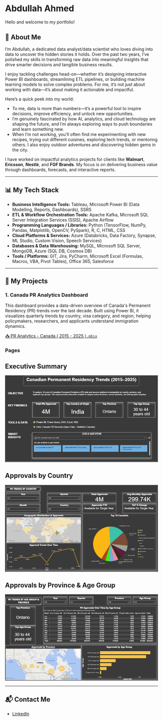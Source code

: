 # Abdullah Ahmed  

Hello and welcome to my portfolio!

## 🧠 About Me  

I’m Abdullah, a dedicated data analyst/data scientist who loves diving into data to uncover the hidden stories it holds. Over the past two years, I’ve polished my skills in transforming raw data into meaningful insights that drive smarter decisions and tangible business results.

I enjoy tackling challenges head-on—whether it’s designing interactive Power BI dashboards, streamlining ETL pipelines, or building machine learning models to solve complex problems. For me, it’s not just about working with data—it’s about making it actionable and impactful.

Here’s a quick peek into my world:

- To me, data is more than numbers—it’s a powerful tool to inspire decisions, improve efficiency, and unlock new opportunities.  
- I’m genuinely fascinated by how AI, analytics, and cloud technology are shaping the future, and I’m always exploring ways to push boundaries and learn something new.  
- When I’m not working, you’ll often find me experimenting with new recipes, trying out different cuisines, exploring tech trends, or mentoring others. I also enjoy outdoor adventures and discovering hidden gems in the city.

I have worked on impactful analytics projects for clients like **Walmart**, **Ericsson**, **Nestlé**, and **FGF Brands**. My focus is on delivering business value through dashboards, forecasts, and interactive reports.

---

## 📊 My Tech Stack  
- **Business Intelligence Tools:** Tableau, Microsoft Power BI (Data Modelling, Reports, Dashboards), SSRS  
- **ETL & Workflow Orchestration Tools:** Apache Kafka, Microsoft SQL Server Integration Services (SSIS), Apache Airflow  
- **Programming Languages / Libraries:** Python (TensorFlow, NumPy, Pandas, Matplotlib, OpenCV, PySpark), R, C, HTML, CSS  
- **Cloud Platforms & Services:** Azure (Databricks, Data Factory, Synapse, ML Studio, Custom Vision, Speech Services)  
- **Databases & Data Warehousing:** MySQL, Microsoft SQL Server, MongoDB, Azure (SQL DB, Cosmos DB)  
- **Tools / Platforms:** GIT, Jira, PyCharm, Microsoft Excel (Formulas, Macros, VBA, Pivot Tables), Office 365, Salesforce  

---

## 📁 My Projects  

### 1. Canada PR Analytics Dashboard  
This dashboard provides a data-driven overview of Canada's Permanent Residency (PR) trends over the last decade. Built using Power BI, it visualizes quarterly trends by country, visa category, and region, helping policymakers, researchers, and applicants understand immigration dynamics.

[📥 PR Analytics - Canada ( 2015 - 2025 )`.pbix`]([https://onedrive.live.com/your-link-here](https://1drv.ms/u/c/f5a705bda4166878/ERLuZoInpW1Dili9l6vAQ7AB1Jhc0slsJAa7q5VJTElUWg?e=1I5M2I))

### Pages 

## Executive Summary
![Executive Summary](images/Executive_Summary.jpg)

## Approvals by Country
![Approvals by Country](images/approvals_country.jpg)

## Approvals by Province & Age Group
![Approvals by Province & Age Group](images/approvals_province_agegroup.jpg)

---

## 📬 Contact Me  
- [LinkedIn](https://www.linkedin.com/in/abdu26399)
